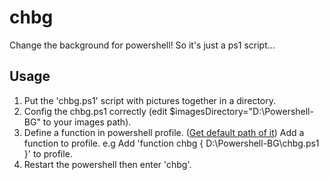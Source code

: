 # chbg
Change the background for powershell!
So it's just a ps1 script...

## Usage
1. Put the 'chbg.ps1' script with pictures together in a directory.
2. Config the chbg.ps1 correctly (edit $imagesDirectory="D:\Powershell-BG" to your images path).
3. Define a function in powershell profile. ([Get default path of it](https://learn.microsoft.com/en-us/powershell/module/microsoft.powershell.core/about/about_profiles?view=powershell-7.4)) Add a function to profile. e.g Add 'function chbg { D:\Powershell-BG\chbg.ps1 }' to profile.
4. Restart the powershell then enter 'chbg'.
